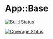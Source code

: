 App::Base
=========

[![Build Status](https://travis-ci.org/binary-com/perl-App-Base.svg?branch=master)](https://travis-ci.org/binary-com/perl-App-Base)

[![Coverage Status](https://coveralls.io/repos/binary-com/perl-App-Base/badge.png)](https://coveralls.io/r/binary-com/perl-App-Base)
